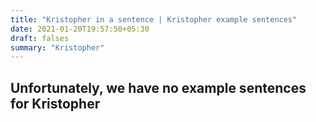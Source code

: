 ```yaml
---
title: "Kristopher in a sentence | Kristopher example sentences"
date: 2021-01-20T19:57:50+05:30
draft: falses
summary: "Kristopher"
---
```

## Unfortunately, we have no example sentences for Kristopher                 

